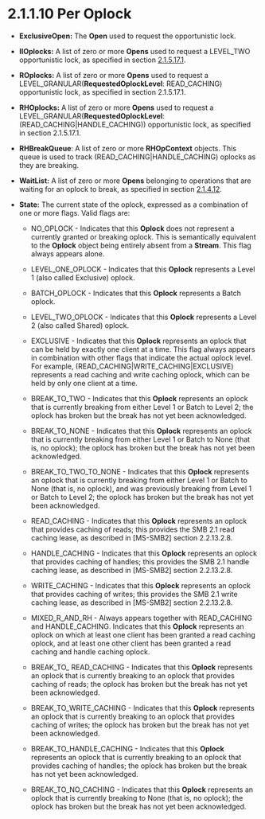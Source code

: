 <html dir="LTR" xmlns:mshelp="http://msdn.microsoft.com/mshelp" xmlns:ddue="http://ddue.schemas.microsoft.com/authoring/2003/5" xmlns:xlink="http://www.w3.org/1999/xlink" xmlns:tool="http://www.microsoft.com/tooltip">
    <head>
        <meta http-equiv="Content-Type" content="text/html; CHARSET=utf-8"></meta>
        <meta name="save" content="history"></meta>
        <title>2.1.1.10 Per Oplock</title>
        <xml>
            <mshelp:toctitle title="2.1.1.10 Per Oplock"></mshelp:toctitle>
            <mshelp:rltitle title="[MS-FSA]: Per Oplock"></mshelp:rltitle>
            <mshelp:keyword index="A" term="6e14455e-3b25-4629-8435-cdeae7bb34a9"></mshelp:keyword>
            <mshelp:attr name="DCSext.ContentType" value="open specification"></mshelp:attr>
            <mshelp:attr name="AssetID" value="6e14455e-3b25-4629-8435-cdeae7bb34a9"></mshelp:attr>
            <mshelp:attr name="TopicType" value="kbRef"></mshelp:attr>
            <mshelp:attr name="DCSext.Title" value="[MS-FSA]: Per Oplock" />
        </xml>
    </head>
    <body>
        <div id="header">
            <h1 class="heading">2.1.1.10 Per Oplock</h1>
        </div>
        <div id="mainSection">
            <div id="mainBody">
                <div id="allHistory" class="saveHistory"></div>
                <div id="sectionSection0" class="section" name="collapseableSection">
                    

<ul><li><p><span><span> 
</span></span><b>ExclusiveOpen:</b> The <b>Open</b> used to request the
opportunistic lock.</p>

</li><li><p><span><span> 
</span></span><b>IIOplocks:</b> A list of zero or more <b>Opens</b> used to
request a LEVEL_TWO opportunistic lock, as specified in section <a href="4f654d5a-27e1-4b34-9bd4-8b86cd99fc2c.md">2.1.5.17.1</a>.</p>

</li><li><p><span><span> 
</span></span><b>ROplocks:</b> A list of zero or more <b>Opens</b> used to
request a LEVEL_GRANULAR(<b>RequestedOplockLevel</b>: READ_CACHING)
opportunistic lock, as specified in section 2.1.5.17.1.</p>

</li><li><p><span><span> 
</span></span><b>RHOplocks:</b> A list of zero or more <b>Opens</b> used to
request a LEVEL_GRANULAR(<b>RequestedOplockLevel</b>: (READ_CACHING|HANDLE_CACHING))
opportunistic lock, as specified in section 2.1.5.17.1.</p>

</li><li><p><span><span> 
</span></span><b>RHBreakQueue</b>: A list of zero or more <b>RHOpContext</b>
objects. This queue is used to track (READ_CACHING|HANDLE_CACHING) oplocks as
they are breaking.</p>

</li><li><p><span><span> 
</span></span><b>WaitList:</b> A list of zero or more <b>Opens</b> belonging to
operations that are waiting for an oplock to break, as specified in section <a href="306239fb-cb60-49fe-b293-df4d1a5f757a.md">2.1.4.12</a>.</p>

</li><li><p><span><span> 
</span></span><b>State:</b> The current state of the oplock, expressed as a
combination of one or more flags. Valid flags are:</p>

<ul><li><p><span><span>  </span></span>NO_OPLOCK
- Indicates that this <b>Oplock</b> does not represent a currently granted or
breaking oplock. This is semantically equivalent to the <b>Oplock</b> object
being entirely absent from a <b>Stream</b>. This flag always appears alone.</p>

</li><li><p><span><span>  </span></span>LEVEL_ONE_OPLOCK
- Indicates that this <b>Oplock</b> represents a Level 1 (also called
Exclusive) oplock.</p>

</li><li><p><span><span>  </span></span>BATCH_OPLOCK
- Indicates that this <b>Oplock</b> represents a Batch oplock.</p>

</li><li><p><span><span>  </span></span>LEVEL_TWO_OPLOCK
- Indicates that this <b>Oplock</b> represents a Level 2 (also called Shared)
oplock.</p>

</li><li><p><span><span>  </span></span>EXCLUSIVE
- Indicates that this <b>Oplock</b> represents an oplock that can be held by
exactly one client at a time. This flag always appears in combination with
other flags that indicate the actual oplock level. For example,
(READ_CACHING|WRITE_CACHING|EXCLUSIVE) represents a read caching and write
caching oplock, which can be held by only one client at a time.</p>

</li><li><p><span><span>  </span></span>BREAK_TO_TWO
- Indicates that this <b>Oplock</b> represents an oplock that is currently
breaking from either Level 1 or Batch to Level 2; the oplock has broken but the
break has not yet been acknowledged.</p>

</li><li><p><span><span>  </span></span>BREAK_TO_NONE
- Indicates that this <b>Oplock</b> represents an oplock that is currently
breaking from either Level 1 or Batch to None (that is, no oplock); the oplock
has broken but the break has not yet been acknowledged.</p>

</li><li><p><span><span>  </span></span>BREAK_TO_TWO_TO_NONE
- Indicates that this <b>Oplock</b> represents an oplock that is currently
breaking from either Level 1 or Batch to None (that is, no oplock), and was
previously breaking from Level 1 or Batch to Level 2; the oplock has broken but
the break has not yet been acknowledged.</p>

</li><li><p><span><span>  </span></span>READ_CACHING
- Indicates that this <b>Oplock</b> represents an oplock that provides caching
of reads; this provides the SMB 2.1 read caching lease, as described in <mshelp:link keywords="5606ad47-5ee0-437a-817e-70c366052962" tabindex="0">[MS-SMB2]</mshelp:link>
section <mshelp:link keywords="250a5100-f8b0-4b32-a202-f592ce4c05e7" tabindex="0">2.2.13.2.8</mshelp:link>.</p>

</li><li><p><span><span>  </span></span>HANDLE_CACHING
- Indicates that this <b>Oplock</b> represents an oplock that provides caching
of handles; this provides the SMB 2.1 handle caching lease, as described in
[MS-SMB2] section 2.2.13.2.8.</p>

</li><li><p><span><span>  </span></span>WRITE_CACHING
- Indicates that this <b>Oplock</b> represents an oplock that provides caching
of writes; this provides the SMB 2.1 write caching lease, as described in
[MS-SMB2] section 2.2.13.2.8.</p>

</li><li><p><span><span>  </span></span>MIXED_R_AND_RH
- Always appears together with READ_CACHING and HANDLE_CACHING. Indicates that
this <b>Oplock</b> represents an oplock on which at least one client has been
granted a read caching oplock, and at least one other client has been granted a
read caching and handle caching oplock.</p>

</li><li><p><span><span>  </span></span>BREAK_TO_
READ_CACHING - Indicates that this <b>Oplock</b> represents an oplock that is
currently breaking to an oplock that provides caching of reads; the oplock has
broken but the break has not yet been acknowledged.</p>

</li><li><p><span><span>  </span></span>BREAK_TO_WRITE_CACHING
- Indicates that this <b>Oplock</b> represents an oplock that is currently
breaking to an oplock that provides caching of writes; the oplock has broken
but the break has not yet been acknowledged.</p>

</li><li><p><span><span>  </span></span>BREAK_TO_HANDLE_CACHING
- Indicates that this <b>Oplock</b> represents an oplock that is currently
breaking to an oplock that provides caching of handles; the oplock has broken
but the break has not yet been acknowledged.</p>

</li><li><p><span><span>  </span></span>BREAK_TO_NO_CACHING
- Indicates that this <b>Oplock</b> represents an oplock that is currently
breaking to None (that is, no oplock); the oplock has broken but the break has
not yet been acknowledged.</p>

</li></ul></li></ul>
                </div>
            </div>
        </div>
    </body>
</html>
